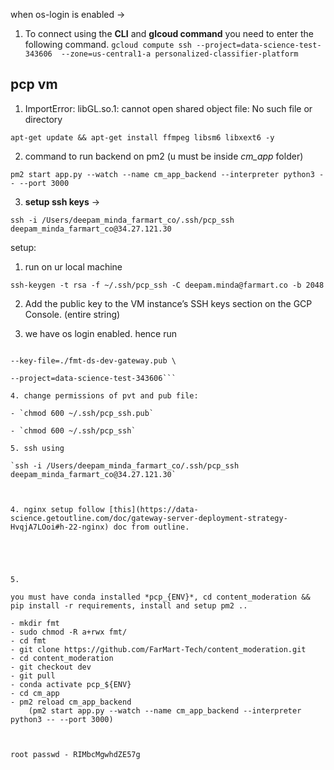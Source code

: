 
when os-login is enabled ->

1. To connect using the **CLI** and **glcoud command** you need to enter the following command. 
	`gcloud compute ssh --project=data-science-test-343606  --zone=us-central1-a personalized-classifier-platform`





## pcp vm


  

1. ImportError: libGL.so.1: cannot open shared object file: No such file or directory

`apt-get update && apt-get install ffmpeg libsm6 libxext6 -y`

2. command to run backend on pm2 (u must be inside *cm_app* folder)

`pm2 start app.py --watch --name cm_app_backend --interpreter python3 -- --port 3000`

3. **setup ssh keys** ->

`ssh -i /Users/deepam_minda_farmart_co/.ssh/pcp_ssh deepam_minda_farmart_co@34.27.121.30`

  

setup:

1. run on ur local machine

`ssh-keygen -t rsa -f ~/.ssh/pcp_ssh -C deepam.minda@farmart.co -b 2048`

2. Add the public key to the VM instance’s SSH keys section on the GCP Console. (entire string)

3. we have os login enabled. hence run

```gcloud compute os-login ssh-keys add \

--key-file=./fmt-ds-dev-gateway.pub \

--project=data-science-test-343606```

4. change permissions of pvt and pub file:

- `chmod 600 ~/.ssh/pcp_ssh.pub`

- `chmod 600 ~/.ssh/pcp_ssh`

5. ssh using

`ssh -i /Users/deepam_minda_farmart_co/.ssh/pcp_ssh deepam_minda_farmart_co@34.27.121.30`

  

4. nginx setup follow [this](https://data-science.getoutline.com/doc/gateway-server-deployment-strategy-HvqjA7LOoi#h-22-nginx) doc from outline.

  
  
  

5.

you must have conda installed *pcp_{ENV}*, cd content_moderation && pip install -r requirements, install and setup pm2 ..

- mkdir fmt
- sudo chmod -R a+rwx fmt/
- cd fmt
- git clone https://github.com/FarMart-Tech/content_moderation.git
- cd content_moderation
- git checkout dev
- git pull
- conda activate pcp_${ENV}
- cd cm_app
- pm2 reload cm_app_backend
	(pm2 start app.py --watch --name cm_app_backend --interpreter python3 -- --port 3000)



root passwd - RIMbcMgwhdZE57g